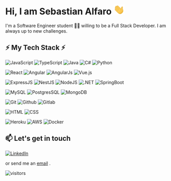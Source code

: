 # Hi, I am Sebastian Alfaro <img src="https://raw.githubusercontent.com/ABSphreak/ABSphreak/master/gifs/Hi.gif" height="32px" width="35px"> 

I'm a Software Engineer student 👨‍💻 willing to be a Full Stack Developer. I am always up to new challenges.

## ⚡ My Tech Stack ⚡

![JavaScript](https://img.shields.io/badge/javascript-%23323330.svg?style=for-the-badge&logo=javascript&logoColor=%23F7DF1E) 
![TypeScript](https://img.shields.io/badge/TypeScript-3178C6?style=for-the-badge&logo=typescript&logoColor=white) 
![Java](https://img.shields.io/badge/Java-FF7800?style=for-the-badge&logo=java&logoColor=white) 
![C#](https://img.shields.io/badge/CSharp-239120?style=for-the-badge&logo=Csharp&logoColor=white) 
![Python](https://img.shields.io/badge/python-3670A0?style=for-the-badge&logo=python&logoColor=ffdd54)
  
![React](https://img.shields.io/badge/react-%2320232a.svg?style=for-the-badge&logo=react&logoColor=%2361DAFB) 
![Angular](https://img.shields.io/badge/Angular-DD0031?style=for-the-badge&logo=angular&logoColor=white) 
![AngularJs](https://img.shields.io/badge/AngularJs-E23237?style=for-the-badge&logo=AngularJs&logoColor=white) 
![Vue.js](https://img.shields.io/badge/vuejs-%2335495e.svg?style=for-the-badge&logo=vuedotjs&logoColor=%234FC08D) 
 
 ![ExpressJS](https://img.shields.io/badge/Express-fff?style=for-the-badge&logo=Express&logoColor=000)
 ![NestJS](https://img.shields.io/badge/NestJs-E0234E?style=for-the-badge&logo=NestJS&logoColor=000)
 ![NodeJS](https://img.shields.io/badge/Node.js-339933?style=for-the-badge&logo=node.js&logoColor=white) 
 ![.NET](https://img.shields.io/badge/.NET-512BD4?style=for-the-badge&logo=.NET&logoColor=fff) 
 ![SpringBoot](https://img.shields.io/badge/SpringBoot-6DB33F?style=for-the-badge&logo=SpringBoot&logoColor=white)
 
 ![MySQL](https://img.shields.io/badge/MySQL-4479A1?style=for-the-badge&logo=mysql&logoColor=white) 
 ![PostgresSQL](https://img.shields.io/badge/PostgreSQL-4169E1?style=for-the-badge&logo=PostgreSQL&logoColor=white) 
 ![MongoDB](https://img.shields.io/badge/MongoDB-47A248?style=for-the-badge&logo=mongodb&logoColor=white)

 ![Git](https://img.shields.io/badge/git%20-%23F05032.svg?&style=for-the-badge&logo=git&logoColor=white) 
 ![Github](https://img.shields.io/badge/github-181717?&style=for-the-badge&logo=github&logoColor=white) 
 ![Gitlab](https://img.shields.io/badge/Gitlab-fff?&style=for-the-badge&logo=GitLab&logoColor=white)
 
 ![HTML](https://img.shields.io/badge/HTML5-E34F26?style=for-the-badge&logo=html5&logoColor=white) 
 ![CSS](https://img.shields.io/badge/CSS-1572B6?&style=for-the-badge&logo=css3&logoColor=white)
 
 ![Heroku](https://img.shields.io/badge/Heroku-430098?&style=for-the-badge&logo=Heroku&logoColor=white) 
 ![AWS](https://img.shields.io/badge/AWS-232F3E?&style=for-the-badge&logo=AmazonAWS&logoColor=white) 
 ![Docker](https://img.shields.io/badge/docker-2496ED?&style=for-the-badge&logo=docker&logoColor=white)

## 📫 Let's get in touch
[![LinkedIn](https://img.shields.io/badge/LinkedIn-0A66C2?style=for-the-badge&logo=linkedin&logoColor=white)](https://in.linkedin.com/in/sebastian-alfaro-mendoza)

 or send me an [email](mailto:sebas43243@hotmail.com) .

![visitors](https://visitor-badge.glitch.me/badge?page_id=sebas1803/sebas1803)
